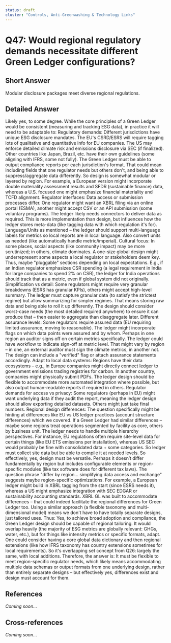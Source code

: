 ```yaml
---
status: draft
cluster: "Controls, Anti-Greenwashing & Technology Links"
---
```


# Q47: Would regional regulatory demands necessitate different Green Ledger configurations?

## Short Answer

Modular disclosure packages meet diverse regional regulations.

## Detailed Answer

Likely yes, to some degree. While the core principles of a Green Ledger would be consistent (measuring and tracking ESG data), in practice it will need to be adaptable to:
Regulatory demands: Different jurisdictions have unique ESG disclosure mandates. The EU's CSRD/ESRS will require tagging lots of qualitative and quantitative info for EU companies. The US may enforce detailed climate risk and emissions disclosure via SEC (if finalized). Other countries like Japan, Brazil, etc. have their own guidelines (some aligning with IFRS, some not fully). The Green Ledger must be able to output compliance reports per each jurisdiction's format. That could mean including fields that one regulator needs but others don't, and being able to suppress/aggregate data differently. So design is somewhat modular or layered by region. For example, a European version might incorporate double materiality assessment results and SFDR (sustainable finance) data, whereas a U.S. focused one might emphasize financial materiality and TCFD alignment.
Regulator interfaces: Data access or submission processes differ. One regulator might want an XBRL filing via an online portal (ESMA), another might accept CSV or an API submission (some voluntary programs). The ledger likely needs connectors to deliver data as required. This is more implementation than design, but influences how the ledger stores meta-data (like tagging data with which regulation it's for).
Language/Units as mentioned – the ledger should support multi-language labels for metrics so local reports are in local language. Also convert units as needed (like automatically handle metric/imperial).
Cultural focus: In some places, social aspects (like community impact) may be more scrutinized; in others, climate dominates. A one-size global design might underrepresent some aspects a local regulator or stakeholders deem key. Thus, maybe "pluggable" sections depending on local expectations. E.g., if an Indian regulator emphasizes CSR spending (a legal requirement in India for large companies to spend 2% on CSR), the ledger for India operations should track that as a metric, even if global system did not originally.
Simplification vs detail: Some regulators might require very granular breakdowns (ESRS has granular KPIs), others might accept high-level summary. The ledger must capture granular data (to satisfy the strictest regime) but allow summarizing for simpler regimes. That means storing raw data and being able to roll it up differently. The design should consider worst-case needs (the most detailed required anywhere) to ensure it can produce that – then easier to aggregate than disaggregate later.
Different assurance levels: Some regulators require assured data (EU requiring limited assurance, moving to reasonable). The ledger might incorporate flags on which data points were assured and by whom. Perhaps in one region an auditor signs off on certain metrics specifically. The ledger could have workflow to indicate sign-off at metric level. That might vary by region – in one, an external auditor must sign the climate metrics, in another not. The design can include a "verified" flag or attach assurance statements accordingly.
Adapt to local data systems: Regions have their data ecosystems – e.g., in Europe companies might directly connect ledger to government emissions trading registries for carbon. In another country, companies might physically submit PDFs. The ledger design should be flexible to accommodate more automated integration where possible, but also output human-readable reports if required in others.
Regulator demands for access vs privacy: Some regulators (perhaps in EU) might want underlying data if they audit the report, meaning the ledger design should allow exporting detailed datasets. Others might just take final numbers.
Regional design differences: The question specifically might be hinting at differences like EU vs US ledger practices (account structure differences) which we covered. If a Green Ledger had similar differences – maybe some regions treat operations segmented by facility as core, others by business unit. The ledger needs to handle multiple hierarchy perspectives. For instance, EU regulations often require site-level data for certain things (like EU ETS emissions per installation), whereas US SEC would probably be fine with consolidated data + some categories. So ledger must collect site data but be able to compile it at needed levels.
So effectively, yes, design must be versatile. Perhaps it doesn’t differ fundamentally by region but includes configurable elements or region-specific modules (like tax software does for different tax laws).
The question phrase "differ by region... simplifying data access and exchange" suggests maybe region-specific optimizations. For example, a European ledger might build in XBRL tagging from the start (since ESRS needs it), whereas a US might emphasize integration with SEC EDGAR or sustainability accounting standards.
XBRL GL was built to accommodate differences – that could indeed facilitate the regional differences for Green Ledger too. Using a similar approach (a flexible taxonomy and multi-dimensional model) means we don't have to have totally separate designs, just tailored uses.
Thus: Yes, to achieve broad adoption and compliance, the Green Ledger design should be capable of regional tailoring. It would overlap heavily (the majority of ESG metrics are globally relevant: GHGs, water, etc.), but for things like intensity metrics or specific formats, adapt.
One could consider having a core global data dictionary and then regional extensions (like how IFRS taxonomy has country extensions sometimes for local requirements).
So it's overlapping set concept from Q26: largely the same, with local additions.
Therefore, the answer is: It must be flexible to meet region-specific regulator needs, which likely means accommodating multiple data schemas or output formats from one underlying design, rather than entirely separate designs – but effectively yes, differences exist and design must account for them.

## References

*Coming soon...*

## Cross-references

*Coming soon...*